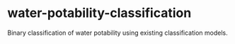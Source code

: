# water-potability-classification
 Binary classification of water potability using existing classification models.
